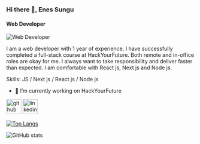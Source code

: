 ### Hi there 👋, Enes Sungu
#### Web Developer
![Web Developer](https://i.ytimg.com/vi/5Vxx5UkjV4s/sddefault.jpg)

I am a web developer with 1 year of experience. I have successfully completed a full-stack course at HackYourFuture. Both remote and in-office roles are okay for me. I always want to take responsibility and deliver faster than expected. I am comfortable with React js, Next js and Node js.

Skills: JS / Next js / React js / Node js

- 🔭 I’m currently working on HackYourFuture 


[<img src='https://cdn.jsdelivr.net/npm/simple-icons@3.0.1/icons/github.svg' alt='github' height='40'>](https://github.com/Snggenes)  [<img src='https://cdn.jsdelivr.net/npm/simple-icons@3.0.1/icons/linkedin.svg' alt='linkedin' height='40'>](https://www.linkedin.com/in/https://www.linkedin.com/in/enes-s%C3%BCng%C3%BC-2218492b9//)  

[![Top Langs](https://github-readme-stats.vercel.app/api/top-langs/?username=Snggenes)](https://github.com/anuraghazra/github-readme-stats)

![GitHub stats](https://github-readme-stats.vercel.app/api?username=Snggenes&show_icons=true)  

